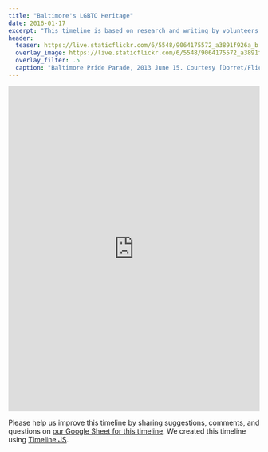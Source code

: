 ```yaml
---
title: "Baltimore's LGBTQ Heritage"
date: 2016-01-17
excerpt: "This timeline is based on research and writing by volunteers with the Baltimore Heritage's LGBTQ heritage project including Richard Oloizia, Shirley Parry, Kate Drabinski, and Louis Hughes. This timeline was created by Eli Pousson in January 2017."
header:
  teaser: https://live.staticflickr.com/6/5548/9064175572_a3891f926a_b.jpg
  overlay_image: https://live.staticflickr.com/6/5548/9064175572_a3891f926a_b.jpg
  overlay_filter: .5
  caption: "Baltimore Pride Parade, 2013 June 15. Courtesy [Dorret/Flickr](https://www.flickr.com/photos/dorret/9064175572/) ([CC BY-NC-ND 2.0](https://creativecommons.org/licenses/by-nc-nd/2.0/))"
---
```


<div class="full">
<iframe src='https://cdn.knightlab.com/libs/timeline3/latest/embed/index.html?source=1uy95Se0ilHljOdAbScw8yBdqxN6J0-C6-lAHO-yLJV4&font=Default&lang=en&hash_bookmark=true&initial_zoom=2&height=650' width='100%' height='650' webkitallowfullscreen mozallowfullscreen allowfullscreen frameborder='0'></iframe>
</div>

Please help us improve this timeline by sharing suggestions, comments, and questions on [our Google Sheet for this timeline](https://docs.google.com/spreadsheets/d/1uy95Se0ilHljOdAbScw8yBdqxN6J0-C6-lAHO-yLJV4/edit?usp=sharing). We created this timeline using [Timeline JS](http://timeline.knightlab.com/).
